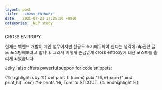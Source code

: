 ```yaml
---
layout: post
title:  "CROSS ENTROPY"
date:   2021-07-21 17:25:10 +0900
categories: _NLP study
---
```

CROSS ENTROPY

현재는 백엔드 개발이 메인 업무이지만 전공도 복기해두어야 한다는 생각에 nlp관련 글도 포스팅해보려고 합니다.
그래서 이렇게 뜬금없게 cross entropy에 대한 포스트를 올리게 되었습니다.

Jekyll also offers powerful support for code snippets:

{% highlight ruby %}
def print_hi(name)
  puts "Hi, #{name}"
end
print_hi('Tom')
#=> prints 'Hi, Tom' to STDOUT.
{% endhighlight %}


